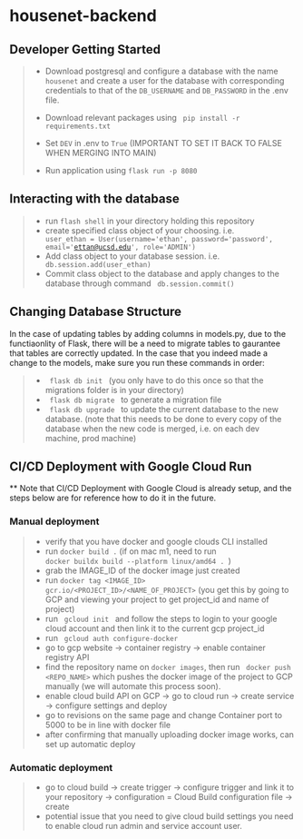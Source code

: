 # housenet-backend
## Developer Getting Started
> - Download postgresql and configure a database with the name <code>housenet</code> and create a user for the database with corresponding credentials to that of the <code>DB_USERNAME</code> and <code>DB_PASSWORD</code> in the .env file.
>
>
> - Download relevant packages using <code> pip install -r requirements.txt </code>
> - Set <code>DEV</code> in .env to <code>True</code> (IMPORTANT TO SET IT BACK TO FALSE WHEN MERGING INTO MAIN)
> - Run application using <code>flask run -p 8080</code>

## Interacting with the database
> - run <code>flash shell</code> in your directory holding this repository
> - create specified class object of your choosing. i.e. <code> user_ethan = User(username='ethan', password='password', email='ettan@ucsd.edu', role='ADMIN') </code>
> - Add class object to your database session. i.e. <code> db.session.add(user_ethan) </code>
> - Commit class object to the database and apply changes to the database through command <code> db.session.commit() </code>

## Changing Database Structure
In the case of updating tables by adding columns in models.py, due to the functiaonlity of Flask, there will be a need to migrate tables to gaurantee that tables are correctly updated. In the case that you indeed made a change to the models, make sure you run these commands in order:
> - <code> flask db init </code> (you only have to do this once so that the migrations folder is in your directory)
> - <code> flask db migrate </code> to generate a migration file
> - <code> flask db upgrade </code> to update the current database to the new database. (note that this needs to be done to every copy of the database when the new code is merged, i.e. on each dev machine, prod machine)

## CI/CD Deployment with Google Cloud Run
** Note that CI/CD Deployment with Google Cloud is already setup, and the steps below are for reference how to do it in the future.

### Manual deployment
> - verify that you have docker and google clouds CLI installed
> - run <code>docker build .</code> (if on mac m1, need to run <code> docker buildx build --platform linux/amd64 . </code>)
> - grab the IMAGE_ID of the docker image just created
> - run <code>docker tag <IMAGE_ID> gcr.io/<PROJECT_ID>/<NAME_OF_PROJECT></code> (you get this by going to GCP and viewing your project to get project_id and name of project)
> - run <code> gcloud init </code> and follow the steps to login to your google cloud account and then link it to the current gcp project_id
> - run <code> gcloud auth configure-docker </code>
> - go to gcp website -> container registry -> enable container registry API
> - find the repository name on <code>docker images</code>, then run <code> docker push <REPO_NAME></code> which pushes the docker image of the project to GCP manually (we will automate this process soon).
> - enable cloud build API on GCP -> go to cloud run -> create service -> configure settings and deploy
> - go to revisions on the same page and change Container port to 5000 to be in line with docker file
> - after confirming that manually uploading docker image works, can set up automatic deploy

### Automatic deployment
> - go to cloud build -> create trigger -> configure trigger and link it to your repository -> configuration = Cloud Build configuration file -> create
> - potential issue that you need to give cloud build settings you need to enable cloud run admin and service account user.